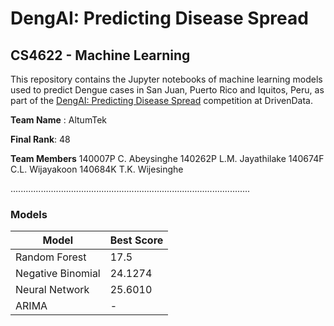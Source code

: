 # DengAI: Predicting Disease Spread
## CS4622 - Machine Learning

This repository contains the Jupyter notebooks of machine learning models used to predict Dengue cases in San Juan, Puerto Rico and Iquitos, Peru, as part of the [DengAI: Predicting Disease Spread](https://www.drivendata.org/competitions/44/dengai-predicting-disease-spread/) competition at DrivenData.

**Team Name** : AltumTek

**Final Rank**: 48

**Team Members**
140007P C. Abeysinghe
140262P L.M. Jayathilake
140674F C.L. Wijayakoon
140684K T.K. Wijesinghe

...............................................................................................

### Models

| Model             | Best Score |
|-------------------|------------|
| Random Forest     | 17.5       |
| Negative Binomial | 24.1274    |
| Neural Network    | 25.6010    |
| ARIMA             | -          |
